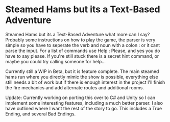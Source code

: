 # Steamed Hams but its a Text-Based Adventure
 Steamed Hams but its a Text-Based Adventure what more can I say?
 Probably some instructions on how to play the game, the parser is very simple so you have to seperate the verb and noun with a colon : or it cant parse the input.
 For a list of commands use Help : Please, and yes you do have to say please.
 If you're still stuck there is a secret hint command, or maybe you could try calling someone for help...
 
 Currently still a WIP in Beta, but it is feature complete. The main steamed hams run where you directly mimic the show is possible, everything else still needs a bit of work but if there is enough interest in the project I'll finish the fire mechanics and add alternate routes and additional rooms. 

 Update: Currently working on porting this over to C# and Unity so I can implement some interesting features, including a much better parser. I also have outlined where I want the rest of the story to go. This includes a True Ending, and several Bad Endings. 
